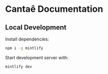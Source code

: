 # Cantaê Documentation

## Local Development

Install dependencies:

```bash
npm i -g mintlify
```

Start development server with:

```bash
mintlify dev
```
